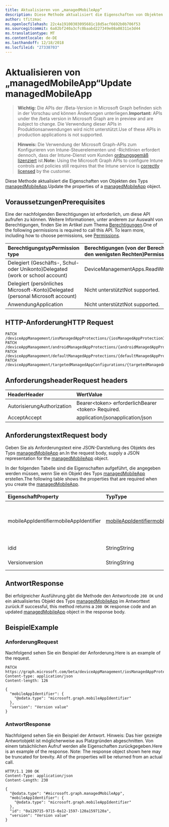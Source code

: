 ```yaml
---
title: Aktualisieren von „managedMobileApp“
description: Diese Methode aktualisiert die Eigenschaften von Objekten des Typs managedMobileApp.
author: tfitzmac
ms.openlocfilehash: 22c4a19100303095681c18d5acf6692b0b706f53
ms.sourcegitcommit: 6a82bf240a3cfc0baabd227349e08a08311e3d44
ms.translationtype: MT
ms.contentlocale: de-DE
ms.lasthandoff: 12/18/2018
ms.locfileid: "27338703"
---
```

# <a name="update-managedmobileapp"></a><span data-ttu-id="54379-103">Aktualisieren von „managedMobileApp“</span><span class="sxs-lookup"><span data-stu-id="54379-103">Update managedMobileApp</span></span>

> <span data-ttu-id="54379-104">**Wichtig:** Die APIs der /Beta-Version in Microsoft Graph befinden sich in der Vorschau und können Änderungen unterliegen.</span><span class="sxs-lookup"><span data-stu-id="54379-104">**Important:** APIs under the /beta version in Microsoft Graph are in preview and are subject to change.</span></span> <span data-ttu-id="54379-105">Die Verwendung dieser APIs in Produktionsanwendungen wird nicht unterstützt.</span><span class="sxs-lookup"><span data-stu-id="54379-105">Use of these APIs in production applications is not supported.</span></span>

> <span data-ttu-id="54379-106">**Hinweis:** Die Verwendung der Microsoft Graph-APIs zum Konfigurieren von Intune-Steuerelementen und -Richtlinien erfordert dennoch, dass der Intune-Dienst vom Kunden [ordnungsgemäß lizenziert](https://go.microsoft.com/fwlink/?linkid=839381) ist.</span><span class="sxs-lookup"><span data-stu-id="54379-106">**Note:** Using the Microsoft Graph APIs to configure Intune controls and policies still requires that the Intune service is [correctly licensed](https://go.microsoft.com/fwlink/?linkid=839381) by the customer.</span></span>

<span data-ttu-id="54379-107">Diese Methode aktualisiert die Eigenschaften von Objekten des Typs [managedMobileApp](../resources/intune-mam-managedmobileapp.md).</span><span class="sxs-lookup"><span data-stu-id="54379-107">Update the properties of a [managedMobileApp](../resources/intune-mam-managedmobileapp.md) object.</span></span>
## <a name="prerequisites"></a><span data-ttu-id="54379-108">Voraussetzungen</span><span class="sxs-lookup"><span data-stu-id="54379-108">Prerequisites</span></span>
<span data-ttu-id="54379-p102">Eine der nachfolgenden Berechtigungen ist erforderlich, um diese API aufrufen zu können. Weitere Informationen, unter anderem zur Auswahl von Berechtigungen, finden Sie im Artikel zum Thema [Berechtigungen](/graph/permissions-reference).</span><span class="sxs-lookup"><span data-stu-id="54379-p102">One of the following permissions is required to call this API. To learn more, including how to choose permissions, see [Permissions](/graph/permissions-reference).</span></span>

|<span data-ttu-id="54379-111">Berechtigungstyp</span><span class="sxs-lookup"><span data-stu-id="54379-111">Permission type</span></span>|<span data-ttu-id="54379-112">Berechtigungen (von der Berechtigung mit den meisten Rechten zu der mit den wenigsten Rechten)</span><span class="sxs-lookup"><span data-stu-id="54379-112">Permissions (from most to least privileged)</span></span>|
|:---|:---|
|<span data-ttu-id="54379-113">Delegiert (Geschäfts-, Schul- oder Unikonto)</span><span class="sxs-lookup"><span data-stu-id="54379-113">Delegated (work or school account)</span></span>|<span data-ttu-id="54379-114">DeviceManagementApps.ReadWrite.All</span><span class="sxs-lookup"><span data-stu-id="54379-114">DeviceManagementApps.ReadWrite.All</span></span>|
|<span data-ttu-id="54379-115">Delegiert (persönliches Microsoft-Konto)</span><span class="sxs-lookup"><span data-stu-id="54379-115">Delegated (personal Microsoft account)</span></span>|<span data-ttu-id="54379-116">Nicht unterstützt</span><span class="sxs-lookup"><span data-stu-id="54379-116">Not supported.</span></span>|
|<span data-ttu-id="54379-117">Anwendung</span><span class="sxs-lookup"><span data-stu-id="54379-117">Application</span></span>|<span data-ttu-id="54379-118">Nicht unterstützt</span><span class="sxs-lookup"><span data-stu-id="54379-118">Not supported.</span></span>|

## <a name="http-request"></a><span data-ttu-id="54379-119">HTTP-Anforderung</span><span class="sxs-lookup"><span data-stu-id="54379-119">HTTP Request</span></span>
<!-- {
  "blockType": "ignored"
}
-->
``` http
PATCH /deviceAppManagement/iosManagedAppProtections/{iosManagedAppProtectionId}/apps/{managedMobileAppId}
PATCH /deviceAppManagement/androidManagedAppProtections/{androidManagedAppProtectionId}/apps/{managedMobileAppId}
PATCH /deviceAppManagement/defaultManagedAppProtections/{defaultManagedAppProtectionId}/apps/{managedMobileAppId}
PATCH /deviceAppManagement/targetedManagedAppConfigurations/{targetedManagedAppConfigurationId}/apps/{managedMobileAppId}
```

## <a name="request-headers"></a><span data-ttu-id="54379-120">Anforderungsheader</span><span class="sxs-lookup"><span data-stu-id="54379-120">Request headers</span></span>
|<span data-ttu-id="54379-121">Header</span><span class="sxs-lookup"><span data-stu-id="54379-121">Header</span></span>|<span data-ttu-id="54379-122">Wert</span><span class="sxs-lookup"><span data-stu-id="54379-122">Value</span></span>|
|:---|:---|
|<span data-ttu-id="54379-123">Autorisierung</span><span class="sxs-lookup"><span data-stu-id="54379-123">Authorization</span></span>|<span data-ttu-id="54379-124">Bearer&lt;token&gt; erforderlich</span><span class="sxs-lookup"><span data-stu-id="54379-124">Bearer &lt;token&gt; Required.</span></span>|
|<span data-ttu-id="54379-125">Accept</span><span class="sxs-lookup"><span data-stu-id="54379-125">Accept</span></span>|<span data-ttu-id="54379-126">application/json</span><span class="sxs-lookup"><span data-stu-id="54379-126">application/json</span></span>|

## <a name="request-body"></a><span data-ttu-id="54379-127">Anforderungstext</span><span class="sxs-lookup"><span data-stu-id="54379-127">Request body</span></span>
<span data-ttu-id="54379-128">Geben Sie als Anforderungstext eine JSON-Darstellung des Objekts des Typs [managedMobileApp](../resources/intune-mam-managedmobileapp.md) an.</span><span class="sxs-lookup"><span data-stu-id="54379-128">In the request body, supply a JSON representation for the [managedMobileApp](../resources/intune-mam-managedmobileapp.md) object.</span></span>

<span data-ttu-id="54379-129">In der folgenden Tabelle sind die Eigenschaften aufgeführt, die angegeben werden müssen, wenn Sie ein Objekt des Typs [managedMobileApp](../resources/intune-mam-managedmobileapp.md) erstellen.</span><span class="sxs-lookup"><span data-stu-id="54379-129">The following table shows the properties that are required when you create the [managedMobileApp](../resources/intune-mam-managedmobileapp.md).</span></span>

|<span data-ttu-id="54379-130">Eigenschaft</span><span class="sxs-lookup"><span data-stu-id="54379-130">Property</span></span>|<span data-ttu-id="54379-131">Typ</span><span class="sxs-lookup"><span data-stu-id="54379-131">Type</span></span>|<span data-ttu-id="54379-132">Beschreibung</span><span class="sxs-lookup"><span data-stu-id="54379-132">Description</span></span>|
|:---|:---|:---|
|<span data-ttu-id="54379-133">mobileAppIdentifier</span><span class="sxs-lookup"><span data-stu-id="54379-133">mobileAppIdentifier</span></span>|[<span data-ttu-id="54379-134">mobileAppIdentifier</span><span class="sxs-lookup"><span data-stu-id="54379-134">mobileAppIdentifier</span></span>](../resources/intune-mam-mobileappidentifier.md)|<span data-ttu-id="54379-135">Bezeichner der App mit dem zugehörigen Betriebssystemtyp</span><span class="sxs-lookup"><span data-stu-id="54379-135">The identifier for an app with it's operating system type.</span></span>|
|<span data-ttu-id="54379-136">id</span><span class="sxs-lookup"><span data-stu-id="54379-136">id</span></span>|<span data-ttu-id="54379-137">String</span><span class="sxs-lookup"><span data-stu-id="54379-137">String</span></span>|<span data-ttu-id="54379-138">Schlüssel der Entität</span><span class="sxs-lookup"><span data-stu-id="54379-138">Key of the entity.</span></span>|
|<span data-ttu-id="54379-139">Version</span><span class="sxs-lookup"><span data-stu-id="54379-139">version</span></span>|<span data-ttu-id="54379-140">String</span><span class="sxs-lookup"><span data-stu-id="54379-140">String</span></span>|<span data-ttu-id="54379-141">Version der Entität</span><span class="sxs-lookup"><span data-stu-id="54379-141">Version of the entity.</span></span>|



## <a name="response"></a><span data-ttu-id="54379-142">Antwort</span><span class="sxs-lookup"><span data-stu-id="54379-142">Response</span></span>
<span data-ttu-id="54379-143">Bei erfolgreicher Ausführung gibt die Methode den Antwortcode `200 OK` und ein aktualisiertes Objekt des Typs [managedMobileApp](../resources/intune-mam-managedmobileapp.md) im Antworttext zurück.</span><span class="sxs-lookup"><span data-stu-id="54379-143">If successful, this method returns a `200 OK` response code and an updated [managedMobileApp](../resources/intune-mam-managedmobileapp.md) object in the response body.</span></span>

## <a name="example"></a><span data-ttu-id="54379-144">Beispiel</span><span class="sxs-lookup"><span data-stu-id="54379-144">Example</span></span>
### <a name="request"></a><span data-ttu-id="54379-145">Anforderung</span><span class="sxs-lookup"><span data-stu-id="54379-145">Request</span></span>
<span data-ttu-id="54379-146">Nachfolgend sehen Sie ein Beispiel der Anforderung.</span><span class="sxs-lookup"><span data-stu-id="54379-146">Here is an example of the request.</span></span>
``` http
PATCH https://graph.microsoft.com/beta/deviceAppManagement/iosManagedAppProtections/{iosManagedAppProtectionId}/apps/{managedMobileAppId}
Content-type: application/json
Content-length: 126

{
  "mobileAppIdentifier": {
    "@odata.type": "microsoft.graph.mobileAppIdentifier"
  },
  "version": "Version value"
}
```

### <a name="response"></a><span data-ttu-id="54379-147">Antwort</span><span class="sxs-lookup"><span data-stu-id="54379-147">Response</span></span>
<span data-ttu-id="54379-p103">Nachfolgend sehen Sie ein Beispiel der Antwort. Hinweis: Das hier gezeigte Antwortobjekt ist möglicherweise aus Platzgründen abgeschnitten. Von einem tatsächlichen Aufruf werden alle Eigenschaften zurückgegeben.</span><span class="sxs-lookup"><span data-stu-id="54379-p103">Here is an example of the response. Note: The response object shown here may be truncated for brevity. All of the properties will be returned from an actual call.</span></span>
``` http
HTTP/1.1 200 OK
Content-Type: application/json
Content-Length: 230

{
  "@odata.type": "#microsoft.graph.managedMobileApp",
  "mobileAppIdentifier": {
    "@odata.type": "microsoft.graph.mobileAppIdentifier"
  },
  "id": "0a129715-9715-0a12-1597-120a1597120a",
  "version": "Version value"
}
```





